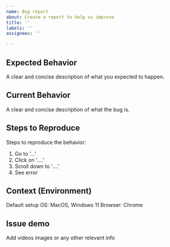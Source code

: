 ```yaml
---
name: Bug report
about: Create a report to help us improve
title: ''
labels: ''
assignees: ''

---
```


## Expected Behavior
A clear and concise description of what you expected to happen.

## Current Behavior
A clear and concise description of what the bug is.

## Steps to Reproduce
Steps to reproduce the behavior:
1. Go to '...'
2. Click on '....'
3. Scroll down to '....'
4. See error

## Context (Environment)
Default setup
OS: MacOS, Windows 11
Browser: Chrome 

## Issue demo
Add videos images or any other relevant info
